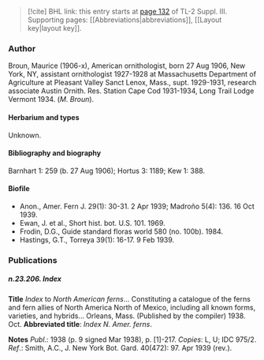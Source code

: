 > [!cite] BHL link: this entry starts at [page 132](https://www.biodiversitylibrary.org/item/103861#page/142/mode/1up) of TL-2 Suppl. III.
> Supporting pages: [[Abbreviations|abbreviations]], [[Layout key|layout key]].

### Author

Broun, Maurice (1906-x), American ornithologist, born 27 Aug 1906, New York, NY, assistant ornithologist 1927-1928 at Massachusetts Department of Agriculture at Pleasant Valley Sanct Lenox, Mass., supt. 1929-1931, research associate Austin Ornith. Res. Station Cape Cod 1931-1934, Long Trail Lodge Vermont 1934. (*M. Broun*).

#### Herbarium and types

Unknown.

#### Bibliography and biography

Barnhart 1: 259 (b. 27 Aug 1906); Hortus 3: 1189; Kew 1: 388.

#### Biofile

- Anon., Amer. Fern J. 29(1): 30-31. 2 Apr 1939; Madroño 5(4): 136. 16 Oct 1939.
- Ewan, J. et al., Short hist. bot. U.S. 101. 1969.
- Frodin, D.G., Guide standard floras world 580 (no. 100b). 1984.
- Hastings, G.T., Torreya 39(1): 16-17. 9 Feb 1939.

### Publications

##### n.23.206. Index

**Title**
*Index* to *North American ferns*... Constituting a catalogue of the ferns and fern allies of North America North of Mexico, including all known forms, varieties, and hybrids... Orleans, Mass. (Published by the compiler) 1938. Oct.
**Abbreviated title**: *Index N. Amer. ferns*.

**Notes**
*Publ*.: 1938 (p. 9 signed Mar 1938), p. \[1\]-217. *Copies*: L, U; IDC 975/2.
*Ref*.: Smith, A.C., J. New York Bot. Gard. 40(472): 97. Apr 1939 (rev.).


